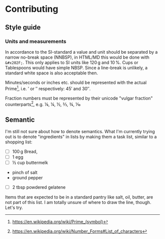 # Contributing

## Style guide

### Units and measurements

In accordance to the SI-standard a value and unit should be separated by a narrow no-break space (NNBSP), in HTML/MD this would be done with `&#x202F;`. This only applies to SI units like 120&#x202F;g and 10&#x202F;%. Cups or Tablespoons would have simple NBSP. Since a line-break is unlikely, a standard white space is also acceptable then.

Minutes/seconds or inches etc. should be represented with the actual Prime[^prime], i.e. ′ or ″ respectively: 45′ and 30″.

Fraction numbers must be represented by their unicode "vulgar fraction" counterparts[^vulgfract], e.g. ⅛, ¼, ½, ⅔, ¾, ⅒

[^prime]: https://en.wikipedia.org/wiki/Prime_(symbol)
[^vulgfract]: https://en.wikipedia.org/wiki/Number_Forms#List_of_characters

## Semantic

I'm still not sure about how to denote semantics. What I'm currently trying out is to denote "ingredients" in lists by making them a task list, similar to a shopping list:

* [ ] 100&#x202F;g Bread,
* [ ] 1 egg
* [ ] ½ cup buttermelk
* pinch of salt
* ground pepper
* [ ] 2 tbsp powdered gelatene

Items that are expected to be in a standard pantry like salt, oil, butter, are not part of this list. I am totally unsure of where to draw the line, though. Let's try.

